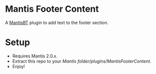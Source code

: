 # Mantis Footer Content

A [MantisBT](http://www.mantisbt.org/) plugin to add text to the footer section.

# Setup
* Requires Mantis 2.0.x.
* Extract this repo to your *Mantis folder/plugins/MantisFooterContent*.
* Enjoy!
